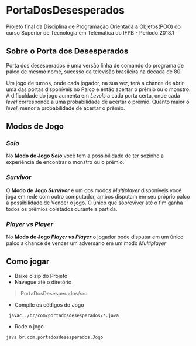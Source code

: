 # PortaDosDesesperados
Projeto final da Disciplina de Programação Orientada a Objetos(POO) do curso Superior de Tecnologia em Telemática do IFPB - Período 2018.1

## Sobre o Porta dos Desesperados
  Porta dos desesperados é uma versão linha de comando do programa de palco de mesmo nome, sucesso da
televisão brasileira na década de 80.

  Um jogo de turnos, onde cada jogador, na sua vez, terá a chance de abrir uma das portas disponíveis no Palco e então acertar o prêmio ou o monstro.
  A dificuldade do jogo aumenta em *Levels* a cada porta certa, onde cada *level* corresponde a uma probabilidade de acertar o prêmio. Quanto maior o *level*, menor a probabilidade de acertar o prêmio.
    
## Modos de Jogo
### *Solo*
  No **Modo de Jogo *Solo*** você tem a possibilidade de ter sozinho a experiência de encontrar o monstro ou o prêmio.
  
### *Survivor*
  O **Modo de Jogo *Survivor*** é um dos modos *Multiplayer* disponíveis você joga em rede com outro computador, ambos disputam em seu próprio palco a possibilidade de Vencer o jogo. O único que sobreviver até o fim ganha todos os prêmios coletados durante a partida.
  
### *Player vs Player*  
  No **Modo de Jogo *Player vs Player*** o jogador pode disputar em um único palco a chance de vencer um adversário em um modo *Multiplayer*
  
## Como jogar

- Baixe o zip do Projeto
- Navegue até o diretório 
> PortaDosDesesperados/src
- Compile os códigos do Jogo
```
 javac ./br/com/portadosdesesperados/*.java
```
- Rode o jogo
```
java br.com.portadosdesesperados.Jogo 
```


  
